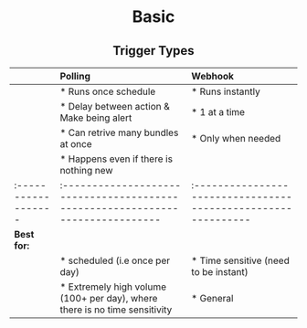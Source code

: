 <div align="center">


# Basic
</div>

<div align="center">


## Trigger Types
</div>


|                   |                             Polling                                          |                      Webhook                                |
|:------------------|:-----------------------------------------------------------------------------|:------------------------------------------------------------|
|                   |  * Runs once schedule                                                        |  * Runs instantly                                           |
|                   |  * Delay between action & Make being alert                                   |  * 1 at a time                                              |
|                   |  * Can retrive many bundles at once                                          |  * Only when needed                                         |
|                   |  * Happens even if there is nothing new                                      |                                                             |
|:------------------|:-----------------------------------------------------------------------------|:------------------------------------------------------------|
| __Best for:__     |                                                                              |                                                             |
|                   |  * scheduled (i.e once per day)                                              |  * Time sensitive (need to be instant)                      |
|                   |  * Extremely high volume (100+ per day), where there is no time sensitivity  |  * General                                                  |
